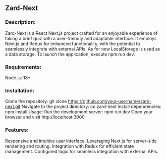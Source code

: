 ## Zard-Next

### Description:

Zard-Next is a React Next.js project crafted for an enjoyable experience of taking a brief quiz with a user-friendly and adaptable interface. It employs Next.js and Redux for enhanced functionality, with the potential to seamlessly integrate with external APIs. As for now LocalStorage is used as a data storage. To launch the application, execute npm run dev.

### Requirements:

Node.js: 18+

### Installation:

Clone the repository: git clone https://github.com/your-username/zard-next.git
Navigate to the project directory: cd zard-next
Install dependencies: npm install
Usage:
Run the development server: npm run dev
Open your browser and visit http://localhost:3000

### Features:

Responsive and intuitive user interface.
Leveraging Next.js for server-side rendering and routing.
Integration with Redux for efficient state management.
Configured logic for seamless integration with external APIs.
